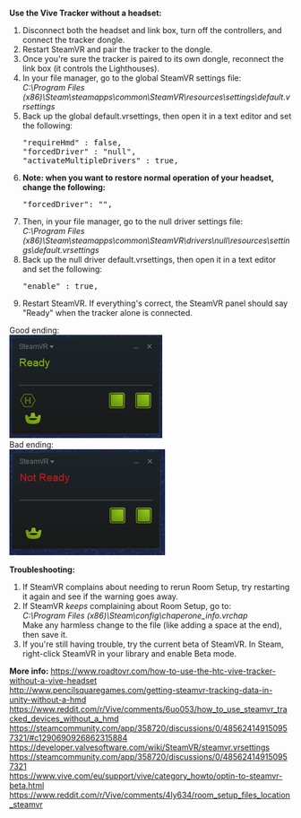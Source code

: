 **Use the Vive Tracker without a headset:**
<ol>
	<li>Disconnect both the headset and link box, turn off the controllers, and connect the tracker dongle.</li>
	<li>Restart SteamVR and pair the tracker to the dongle.</li>
	<li>Once you're sure the tracker is paired to its own dongle, reconnect the link box (it controls the Lighthouses).
	<li>In your file manager, go to the global SteamVR settings file:<br>
	<i>C:\Program Files (x86)\Steam\steamapps\common\SteamVR\resources\settings\default.vrsettings</i></li>
	<li>
		Back up the global default.vrsettings, then open it in a text editor and set the following:
		<pre>
"requireHmd" : false,
"forcedDriver" : "null",
"activateMultipleDrivers" : true,</pre>
	</li>
	<li><b>Note: when you want to restore normal operation of your headset, change the following:</b>
		<pre>
"forcedDriver": "",</pre>
	</li>
	<li>Then, in your file manager, go to the null driver settings file:<br>
	<i>C:\Program Files (x86)\Steam\steamapps\common\SteamVR\drivers\null\resources\settings\default.vrsettings</i></li>
	<li>
		Back up the null driver default.vrsettings, then open it in a text editor and set the following:
		<pre>
"enable" : true,</pre>
	</li>
	<li>Restart SteamVR. If everything's correct, the SteamVR panel should say "Ready" when the tracker alone is connected.</li>
</ol>

Good ending:<br>
<img src="./docs/images/tracker_good.png"><br>
Bad ending:<br>
<img src="./docs/images/tracker_bad.png"><br>

**Troubleshooting:**
<ol>
	<li>If SteamVR complains about needing to rerun Room Setup, try restarting it again and see if the warning goes away.
	<li>
		If SteamVR <i>keeps</i> complaining about Room Setup, go to:<br>
		<i>C:\Program Files (x86)\Steam\config\chaperone_info.vrchap</i><br>
		Make any harmless change to the file (like adding a space at the end), then save it.
	</li>
	<li>If you're still having trouble, try the current beta of SteamVR. In Steam, right-click SteamVR in your library and enable Beta mode.</li>
</ol>

**More info:**
https://www.roadtovr.com/how-to-use-the-htc-vive-tracker-without-a-vive-headset<br>
http://www.pencilsquaregames.com/getting-steamvr-tracking-data-in-unity-without-a-hmd<br>
https://www.reddit.com/r/Vive/comments/6uo053/how_to_use_steamvr_tracked_devices_without_a_hmd<br>
https://steamcommunity.com/app/358720/discussions/0/485624149150957321/#c1290690926862315884<br>
https://developer.valvesoftware.com/wiki/SteamVR/steamvr.vrsettings<br>
https://steamcommunity.com/app/358720/discussions/0/485624149150957321<br>
https://www.vive.com/eu/support/vive/category_howto/optin-to-steamvr-beta.html<br>
https://www.reddit.com/r/Vive/comments/4ly634/room_setup_files_location_steamvr<br>